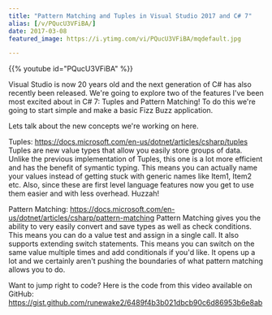 ```yaml
---
title: "Pattern Matching and Tuples in Visual Studio 2017 and C# 7"
alias: [/v/PQucU3VFiBA/]
date: 2017-03-08
featured_image: https://i.ytimg.com/vi/PQucU3VFiBA/mqdefault.jpg

---
```


{{% youtube id="PQucU3VFiBA" %}}

Visual Studio is now 20 years old and the next generation of C# has also recently been released. We're going to explore two of the features I've been most excited about in C# 7: Tuples and Pattern Matching! To do this we're going to start simple and make a basic Fizz Buzz application.

Lets talk about the new concepts we're working on here.

Tuples: https://docs.microsoft.com/en-us/dotnet/articles/csharp/tuples
Tuples are new value types that allow you easily store groups of data. Unlike the previous implementation of Tuples, this one is a lot more efficient and has the benefit of symantic typing. This means you can actually name your values instead of getting stuck with generic names like Item1, Item2 etc. Also, since these are first level language features now you get to use them easier and with less overhead. Huzzah!

Pattern Matching: https://docs.microsoft.com/en-us/dotnet/articles/csharp/pattern-matching
Pattern Matching gives you the ability to very easily convert and save types as well as check conditions. This means you can do a value test and assign in a single call. It also supports extending switch statements. This means you can switch on the same value multiple times and add conditionals if you'd like. It opens up a lot and we certainly aren't pushing the boundaries of what pattern matching allows you to do.

Want to jump right to code? Here is the code from this video available on GitHub: https://gist.github.com/runewake2/6489f4b3b021dbcb90c6d86953b6e8ab